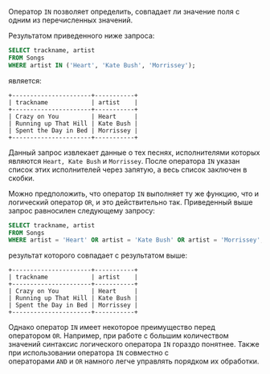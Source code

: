 

Оператор `IN` позволяет определить, совпадает ли значение поля с одним из перечисленных значений.

Результатом приведенного ниже запроса:

```sql
SELECT trackname, artist
FROM Songs
WHERE artist IN ('Heart', 'Kate Bush', 'Morrissey');
```

является:

```no-highlight
+----------------------+-----------+
| trackname            | artist    |
+----------------------+-----------+
| Crazy on You         | Heart     |
| Running up That Hill | Kate Bush |
| Spent the Day in Bed | Morrissey |
+----------------------+-----------+
```

Данный запрос извлекает данные о тех песнях, исполнителями которых являются `Heart, Kate Bush` и `Morrissey`. После оператора `IN` указан список этих исполнителей через запятую, а весь список заключен в скобки.

Можно предположить, что оператор `IN` выполняет ту же функцию, что и логический оператор `OR`, и это действительно так. Приведенный выше запрос равносилен следующему запросу:

```sql
SELECT trackname, artist
FROM Songs
WHERE artist = 'Heart' OR artist = 'Kate Bush' OR artist = 'Morrissey';
```

результат которого совпадает с результатом выше:

```no-highlight
+----------------------+-----------+
| trackname            | artist    |
+----------------------+-----------+
| Crazy on You         | Heart     |
| Running up That Hill | Kate Bush |
| Spent the Day in Bed | Morrissey |
+----------------------+-----------+
```

Однако оператор `IN` имеет некоторое преимущество перед оператором `OR`. Например, при работе с большим количеством значений синтаксис логического оператора `IN` гораздо понятнее. Также при использовании оператора `IN` совместно с операторами `AND` и `OR` намного легче управлять порядком их обработки.